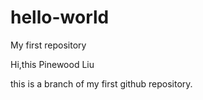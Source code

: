 # hello-world
My first repository

Hi,this Pinewood Liu

this is a branch of my first github repository.
